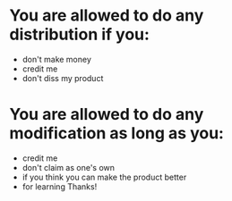 # You are allowed to do any distribution if you:
- don't make money
- credit me
- don't diss my product
# You are allowed to do any modification as long as you:
- credit me
- don't claim as one's own
- if you think you can make the product better
- for learning
Thanks!
